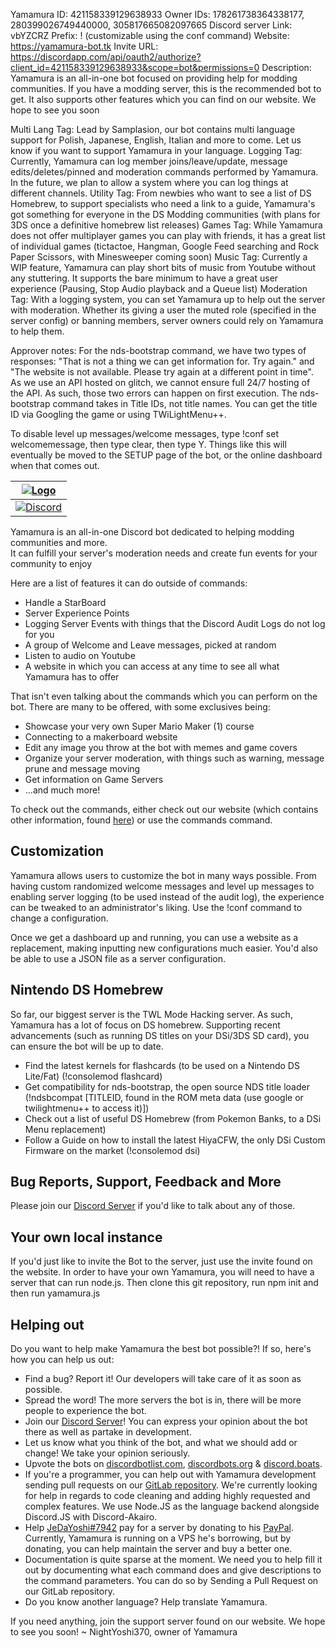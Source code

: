Yamamura ID: 421158339129638933
Owner IDs: 178261738364338177, 280399026749440000, 305817665082097665
Discord server Link: vbYZCRZ
Prefix: ! (customizable using the conf command)
Website: https://yamamura-bot.tk
Invite URL: https://discordapp.com/api/oauth2/authorize?client_id=421158339129638933&scope=bot&permissions=0
Description: Yamamura is an all-in-one bot focused on providing help for modding communities. If you have a modding server, this is the recommended bot to get. It also supports other features which you can find on our website. We hope to see you soon

Multi Lang Tag: Lead by Samplasion, our bot contains multi language support for Polish, Japanese, English, Italian and more to come. Let us know if you want to support Yamamura in your language.
Logging Tag: Currently, Yamamura can log member joins/leave/update, message edits/deletes/pinned and moderation commands performed by Yamamura. In the future, we plan to allow a system where you can log things at different channels.
Utility Tag: From newbies who want to see a list of DS Homebrew, to support specialists who need a link to a guide, Yamamura's got something for everyone in the DS Modding communities (with plans for 3DS once a definitive homebrew list releases)
Games Tag: While Yamamura does not offer multiplayer games you can play with friends, it has a great list of individual games (tictactoe, Hangman, Google Feed searching and Rock Paper Scissors, with Minesweeper coming soon)
Music Tag: Currently a WIP feature, Yamamura can play short bits of music from Youtube without any stuttering. It supports the bare minimum to have a great user experience (Pausing, Stop Audio playback and a Queue list)
Moderation Tag: With a logging system, you can set Yamamura up to help out the server with moderation. Whether its giving a user the muted role (specified in the server config) or banning members, server owners could rely on Yamamura to help them.


Approver notes: For the nds-bootstrap command, we have two types of responses: "That is not a thing we can get information for. Try again." and "The website is not available. Please try again at a different point in time". As we use an API hosted on glitch, we cannot ensure full 24/7 hosting of the API. As such, those two errors can happen on first execution. The nds-bootstrap command takes in Title IDs, not title names. You can get the title ID via Googling the game or using TWiLightMenu++.

To disable level up messages/welcome messages, type !conf set welcomemessage, then type clear, then type Y. Things like this will eventually be moved to the SETUP page of the bot, or the online dashboard when that comes out.






|                                                                                                                                                                                                                                                                        [![Logo](https://yamamura-bot.tk/logo.png "Yamamura")](https://yamamura-bot.tk)                                                                                                                                                                                                                                                                                     |
|:------------------------------------------------------------------------------------------------------------------------------------------------------------------------------------------------------------------------------------------------------------------------------------------------------------------------------------------------------------------------------------------------------------------------------------------------------------------------------------------------------------------------------------------------------------------------------------------------------------------------------------------:|
|[![Discord](https://img.shields.io/discord/484464227067887645.svg "Chat")](https://discord.gg/vbYZCRZ)|

Yamamura is an all-in-one Discord bot dedicated to helping modding communities and more.   
It can fulfill your server's moderation needs and create fun events for your community to enjoy

Here are a list of features it can do outside of commands:

- Handle a StarBoard
- Server Experience Points
- Logging Server Events with things that the Discord Audit Logs do not log for you
- A group of Welcome and Leave messages, picked at random
- Listen to audio on Youtube
- A website in which you can access at any time to see all what Yamamura has to offer

That isn't even talking about the commands which you can perform on the bot. There are many to be offered, with some exclusives being:

- Showcase your very own Super Mario Maker (1) course
- Connecting to a makerboard website
- Edit any image you throw at the bot with memes and game covers
- Organize your server moderation, with things such as warning, message prune and message moving
- Get information on Game Servers
- ...and much more!

To check out the commands, either check out our website (which contains other information, found [here](https://yamamura-bot.tk/)) or use the commands command.

## Customization

Yamamura allows users to customize the bot in many ways possible. From having custom randomized welcome messages and level up messages to enabling server logging (to be used instead of the audit log), the experience can be tweaked to an administrator's liking. Use the !conf command to change a configuration.

Once we get a dashboard up and running, you can use a website as a replacement, making inputting new configurations much easier. You'd also be able to use a JSON file as a server configuration.

## Nintendo DS Homebrew

So far, our biggest server is the TWL Mode Hacking server. As such, Yamamura has a lot of focus on DS homebrew. Supporting recent advancements (such as running DS titles on your DSi/3DS SD card), you can ensure the bot will be up to date.

- Find the latest kernels for flashcards (to be used on a Nintendo DS Lite/Fat) (!consolemod flashcard)
- Get compatibility for nds-bootstrap, the open source NDS title loader (!ndsbcompat [TITLEID, found in the ROM meta data (use google or twilightmenu++ to access it)])
- Check out a list of useful DS Homebrew (from Pokemon Banks, to a DSi Menu replacement)
- Follow a Guide on how to install the latest HiyaCFW, the only DSi Custom Firmware on the market (!consolemod dsi)

## Bug Reports, Support, Feedback and More

Please join our [Discord Server](https://discord.gg/vbYZCRZ) if you'd like to talk about any of those.

## Your own local instance

If you'd just like to invite the Bot to the server, just use the invite found on the website.
In order to have your own Yamamura, you will need to have a server that can run node.js. Then clone this git repository, run npm init and then run yamamura.js

## Helping out

Do you want to help make Yamamura the best bot possible?!
If so, here's how you can help us out:

- Find a bug? Report it! Our developers will take care of it as soon as possible.
- Spread the word! The more servers the bot is in, there will be more people to experience the bot.
- Join our [Discord Server](https://discord.gg/vbYZCRZ)! You can express your opinion about the bot there as well as partake in development.
- Let us know what you think of the bot, and what we should add or change! We take your opinion seriously.
- Upvote the bots on [discordbotlist.com](https://discordbotlist.com/bots/421158339129638933), [discordbots.org](https://discordbots.org/bot/421158339129638933) & [discord.boats](https://discord.boats/bot/421158339129638933).
- If you're a programmer, you can help out with Yamamura development sending pull requests on our [GitLab repository](https://gitlab.com/Samplasion/yamamura-discord-bot). We're currently looking for help in regards to code cleaning and adding highly requested and complex features. We use Node.JS as the language backend alongside Discord.JS with Discord-Akairo.
- Help [JeDaYoshi#7942](https://jedayoshi.com) pay for a server by donating to his [PayPal](https://paypal.me/Naydire). Currently, Yamamura is running on a VPS he's borrowing, but by donating, you can help maintain the server and buy a better one.
- Documentation is quite sparse at the moment. We need you to help fill it out by documenting what each command does and give descriptions to the command parameters. You can do so by Sending a Pull Request on our GitLab repository.
- Do you know another language? Help translate Yamamura.

If you need anything, join the support server found on our website. We hope to see you soon!
~ NightYoshi370, owner of Yamamura